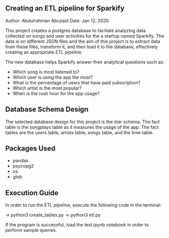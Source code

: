 ## Creating an ETL pipeline for Sparkify 
Author: Abdulrahman Abuzaid
Date: Jan 12, 2020

This project creates a postgres database to faciliate analyzing data collected on songs
and user activities for the a startup named Sparkify. The data is on different JSON files
and the aim of this project is to extract data from these files, transform it, and then load
it to the database, effectively creating an appropriate ETL pipeline.

The new database helps Sparkify answer their analytical questions such as:
 - Which song is most listened to?
 - Which user is using the app the most?
 - What is the percentage of users that have paid subscription?
 - Which artist is the most popular?
 - When is the rush hour for the app usage?
 
## Database Schema Design
The selected database design for this project is the star schema. The fact table is the
songplays table as it measures the usage of the app. The fact tables are the users table, 
artists table, songs table, and the time table. 

## Packages Used
 - pandas
 - psycopg2
 - os
 - glob
 
## Execution Guide
In order to run the ETL pipeline, execute the following code in the terminal:

-> python3 create_tables.py
-> python3 etl.py

If the program is successful, load the test.ipynb notebook in order to perform sample queries.
